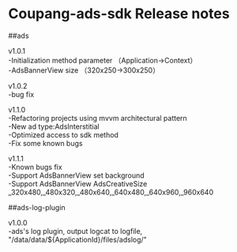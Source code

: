 # Coupang-ads-sdk Release notes<br>

##ads

v1.0.1 <br>
-Initialization method parameter （Application->Context）<br>
-AdsBannerView size （320x250->300x250）<br>

v1.0.2 <br>
-bug fix <br>

v1.1.0 <br>
-Refactoring projects using mvvm architectural pattern <br>
-New ad type:AdsInterstitial <br>
-Optimized access to sdk method <br>
-Fix some known bugs <br>

v1.1.1 <br>
-Known bugs fix <br>
-Support AdsBannerView set background  <br>
-Support AdsBannerView AdsCreativeSize _320x480,_480x320,_480x640,_640x480,_640x960,_960x640 <br>

##ads-log-plugin

v1.0.0 <br>
-ads's log plugin, output logcat to logfile, "/data/data/${ApplicationId}/files/adslog/"
